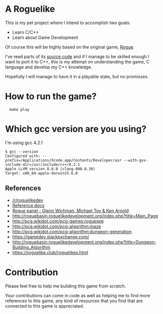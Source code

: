 # A Roguelike

This is my pet project where I intend to accomplish two goals:

- Learn C/C++
- Learn about Game Development

Of course this will be highly based on the original game, [Rogue](https://en.wikipedia.org/wiki/Rogue_(video_game)).

I've read parts of its [source code](https://github.com/davidslv/rogue) and if I manage to be skilled enough I want to port it
to C++, this is my attempt on understanding the game, C language and develop my C++ knowledge.

Hopefully I will manage to have it in a playable state, but no promisses.


# How to run the game?

```
  make play
```

# Which gcc version are you using?

I'm using gcc 4.2.1

```
$ gcc --version
Configured with: --prefix=/Applications/Xcode.app/Contents/Developer/usr --with-gxx-include-dir=/usr/include/c++/4.2.1
Apple LLVM version 8.0.0 (clang-800.0.38)
Target: x86_64-apple-darwin15.6.0
```


## References

- [/r/roguelikedev](https://www.reddit.com/r/roguelikedev)
- [Reference docs](docs/references)
- [Rogue panel - Glenn Wichman, Michael Toy & Ken Arnold](https://www.youtube.com/watch?v=4IkrZkUV01I)
- http://roguebasin.roguelikedevelopment.org/index.php?title=Main_Page
- http://pcg.wikidot.com/pcg-games:roguespe
- http://pcg.wikidot.com/pcg-algorithm:maze
- http://pcg.wikidot.com/pcg-algorithm:dungeon-generation
- https://gamedev.stackexchange.com/
- http://roguebasin.roguelikedevelopment.org/index.php?title=Dungeon-Building_Algorithm
- https://roguelike.club/roguelikes.html

# Contribution

Please feel free to help me building this game from scratch.

Your contributions can come in code as well as helping me to find more references to this game,
any kind of resources that you find that are connected to this game is appreciated.
